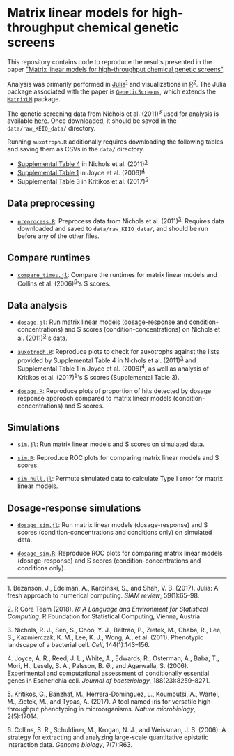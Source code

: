 # Matrix linear models for high-throughput chemical genetic screens

This repository contains code to reproduce the results presented in the paper ["Matrix linear models for high-throughput chemical genetic screens"](http://dx.doi.org/10.1534/genetics.119.302299). 

Analysis was primarily performed in [Julia](https://julialang.org)<sup>[1](#myfootnote1)</sup> and visualizations in [R](https://www.r-project.org/)<sup>[2](#myfootnote2)</sup>. The Julia package associated with the paper is [`GeneticScreens`](https://github.com/senresearch/GeneticScreens.jl), which extends the [`MatrixLM`](https://github.com/senresearch/MatrixLM.jl) package. 

The genetic screening data from Nichols et al. (2011)<sup>[3](#myfootnote3)</sup> used for analysis is available [here](https://figshare.com/s/f7da693dee83595eafd7). Once downloaded, it should be saved in the `data/raw_KEIO_data/` directory. 

Running `auxotroph.R` additionally requires downloading the following tables and saving them as CSVs in the `data/` directory. 

- [Supplemental Table 4](https://www.ncbi.nlm.nih.gov/pmc/articles/PMC3060659/bin/NIHMS261392-supplement-04.xls) in Nichols et al. (2011)<sup>[3](#myfootnote3)</sup>
- [Supplemental Table 1](http://systemsbiology.ucsd.edu/publications/supplemental_material/JBact2006/) in Joyce et al. (2006)<sup>[4](#myfootnote4)</sup>
- [Supplemental Table 3](https://www.ncbi.nlm.nih.gov/pmc/articles/PMC5464397/bin/NIHMS72934-supplement-Supplementary_table_3.zip) in Kritikos et al. (2017)<sup>[5](#myfootnote5)</sup>


## Data preprocessing

- [`preprocess.R`](code/preprocess.R): Preprocess data from Nichols et al. (2011)<sup>[3](#myfootnote3)</sup>. Requires data downloaded and saved to `data/raw_KEIO_data/`, and should be run before any of the other files. 


## Compare runtimes

- [`compare_times.jl`](code/compare_times.jl): Compare the runtimes for matrix linear models and Collins et al. (2006)<sup>[6](#myfootnote6)</sup>'s S scores. 


## Data analysis

- [`dosage.jl`](code/dosage.jl): Run matrix linear models (dosage-response and condition-concentrations) and S scores (condition-concentrations) on Nichols et al. (2011)<sup>[3](#myfootnote3)</sup>'s data. 

- [`auxotroph.R`](code/auxotroph.R`): Reproduce plots to check for auxotrophs against the lists provided by Supplemental Table 4 in Nichols et al. (2011)<sup>[3](#myfootnote3)</sup> and Supplemental Table 1 in Joyce et al. (2006)<sup>[4](#myfootnote4)</sup>, as well as analysis of Kritikos et al. (2017)<sup>[5](#myfootnote5)</sup>'s S scores (Supplemental Table 3). 

- [`dosage.R`](code/dosage.R): Reproduce plots of proportion of hits detected by dosage response approach compared to matrix linear models (condition-concentrations) and S scores. 


## Simulations

- [`sim.jl`](code/sim.jl): Run matrix linear models and S scores on simulated data. 

- [`sim.R`](code/sim.R): Reproduce ROC plots for comparing matrix linear models and S scores. 

- [`sim_null.jl`](code/sim_null.jl): Permute simulated data to calculate Type I error for matrix linear models. 


## Dosage-response simulations

- [`dosage_sim.jl`](code/dosage_sim.jl): Run matrix linear models (dosage-response) and S scores (condition-concentrations and conditions only) on simulated data. 

- [`dosage_sim.R`](code/dosage_sim.R): Reproduce ROC plots for comparing matrix linear models (dosage-response) and S scores (condition-concentrations and conditions only). 


---

<a name="myfootnote1">1</a>. Bezanson, J., Edelman, A., Karpinski, S., and Shah, V. B. (2017). Julia: A fresh approach to numerical computing. *SIAM review*, 59(1):65–98.

<a name="myfootnote2">2</a>. R Core Team (2018). *R: A Language and Environment for Statistical Computing*. R Foundation for Statistical Computing, Vienna, Austria.

<a name="myfootnote3">3</a>. Nichols, R. J., Sen, S., Choo, Y. J., Beltrao, P., Zietek, M., Chaba, R., Lee, S., Kazmierczak, K. M., Lee, K. J., Wong, A., et al. (2011). Phenotypic landscape of a bacterial cell. *Cell*, 144(1):143–156. 

<a name="myfootnote4">4</a>. Joyce, A. R., Reed, J. L., White, A., Edwards, R., Osterman, A., Baba, T., Mori, H., Lesely, S. A., Palsson, B. Ø., and Agarwalla, S. (2006). Experimental and computational assessment of conditionally essential genes in Escherichia coli. *Journal of bacteriology*, 188(23):8259–8271. 
    
<a name="myfootnote5">5</a>. Kritikos, G., Banzhaf, M., Herrera-Dominguez, L., Koumoutsi, A., Wartel, M., Zietek, M., and Typas, A. (2017). A tool named iris for versatile high-throughput phenotyping in microorganisms. *Nature microbiology*, 2(5):17014.

<a name="myfootnote6">6</a>. Collins, S. R., Schuldiner, M., Krogan, N. J., and Weissman, J. S. (2006). A strategy for extracting and analyzing large-scale quantitative epistatic interaction data. *Genome biology*, 7(7):R63. 
